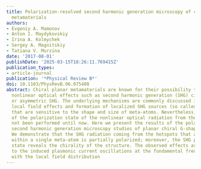 ```yaml
---
title: Polarization-resolved second harmonic generation microscopy of chiral G-shaped
  metamaterials
authors:
- Evgeniy A. Mamonov
- Anton I. Maydykovskiy
- Irina A. Kolmychek
- Sergey A. Magnitskiy
- Tatiana V. Murzina
date: '2017-08-01'
publishDate: '2025-03-15T18:26:11.769415Z'
publication_types:
- article-journal
publication: '*Physical Review B*'
doi: 10.1103/PhysRevB.96.075408
abstract: Chiral planar metamaterials are known for their possibility to show strong
  nonlinear optical effects such as second harmonic generation (SHG) circular dichroism
  or asymmetric SHG. The underlying mechanisms are commonly discussed in terms of
  local field effects and formation of localized SHG sources (so called “hotspots”)
  that are sensitive to the shape and size of meta-atoms. Nevertheless, a full characterization
  of the polarization state of the nonlinear optical radiation from the hotspots has
  not been performed until now. Here we present the results of the polarization-resolved
  second harmonic generation microscopy studies of planar chiral G-shaped metamaterials.
  We demonstrate that the SHG radiation coming from the hotspots that are localized
  within a single meta-atom is partially polarized; moreover, the SHG polarization
  state reveals the chirality of the structure. The observed effects are attributed
  to the induced plasmonic current oscillations at the fundamental frequency along
  with the local field distribution
---
```


